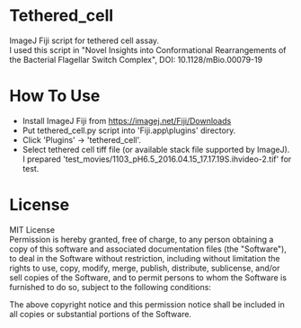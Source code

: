 # Tethered_cell
ImageJ Fiji script for tethered cell assay.  
I used this script in "Novel Insights into Conformational Rearrangements of the Bacterial Flagellar Switch Complex", DOI: 10.1128/mBio.00079-19

# How To Use

* Install ImageJ Fiji from https://imagej.net/Fiji/Downloads
* Put tethered_cell.py script into 'Fiji.app\plugins\' directory.
* Click 'Plugins' -> 'tethered_cell'.
* Select tethered cell tiff file (or available stack file supported by ImageJ). I prepared 'test_movies/1103_pH6.5_2016.04.15_17.17.19S.ihvideo-2.tif' for test.

# License
MIT License  
Permission is hereby granted, free of charge, to any person obtaining a copy
of this software and associated documentation files (the "Software"), to deal
in the Software without restriction, including without limitation the rights
to use, copy, modify, merge, publish, distribute, sublicense, and/or sell
copies of the Software, and to permit persons to whom the Software is
furnished to do so, subject to the following conditions:

The above copyright notice and this permission notice shall be included in all
copies or substantial portions of the Software.
